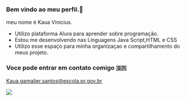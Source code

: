 ### Bem vindo ao meu perfil.🎈

meu nome é Kaua Vinicius.

- Utilizo plataforma Alura para aprender sobre programação.
- Estou me desenvolvendo nas Linguagens Java Script,HTML e CSS
- Utilizo esse espaço para minha organizaçao e compartilhamento do meus projeto.


### Voce pode entrar em contato comigo 🇧🇷

Kaua.gamalier.santos@escola.pr.gov.br


![](https://media1.tenor.com/m/9Nz-xlpzvRgAAAAC/neymar-jr.gif)
